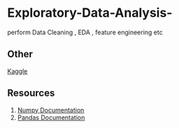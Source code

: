 # Exploratory-Data-Analysis-
perform Data Cleaning , EDA , feature engineering  etc

## Other
[Kaggle](https://www.kaggle.com/mayukhbaruah)

## Resources
1. [Numpy Documentation](https://numpy.org/doc/stable/reference/generated/numpy.sort.html
) <br>
2. [Pandas Documentation](https://pandas.pydata.org/pandas-docs/version/0.19/generated/pandas.DataFrame.sort.html)




